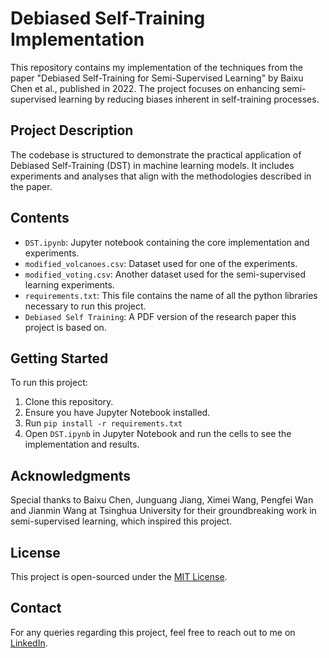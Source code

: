 # Debiased Self-Training Implementation

This repository contains my implementation of the techniques from the paper "Debiased Self-Training for Semi-Supervised Learning" by Baixu Chen et al., published in 2022. The project focuses on enhancing semi-supervised learning by reducing biases inherent in self-training processes.

## Project Description

The codebase is structured to demonstrate the practical application of Debiased Self-Training (DST) in machine learning models. It includes experiments and analyses that align with the methodologies described in the paper.

## Contents

- `DST.ipynb`: Jupyter notebook containing the core implementation and experiments.
- `modified_volcanoes.csv`: Dataset used for one of the experiments.
- `modified_voting.csv`: Another dataset used for the semi-supervised learning experiments.
- `requirements.txt`: This file contains the name of all the python libraries necessary to run this project. 
- `Debiased Self Training`: A PDF version of the research paper this project is based on. 

## Getting Started

To run this project:

1. Clone this repository.
2. Ensure you have Jupyter Notebook installed.
3. Run `pip install -r requirements.txt`
4. Open `DST.ipynb` in Jupyter Notebook and run the cells to see the implementation and results.

## Acknowledgments

Special thanks to Baixu Chen, Junguang Jiang, Ximei Wang, Pengfei Wan and Jianmin Wang at Tsinghua University for their groundbreaking work in semi-supervised learning, which inspired this project.

## License

This project is open-sourced under the [MIT License](LICENSE).

## Contact

For any queries regarding this project, feel free to reach out to me on [LinkedIn](YourLinkedInProfile).


